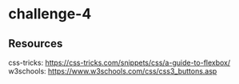 # challenge-4

## Resources
css-tricks: https://css-tricks.com/snippets/css/a-guide-to-flexbox/
w3schools: https://www.w3schools.com/css/css3_buttons.asp